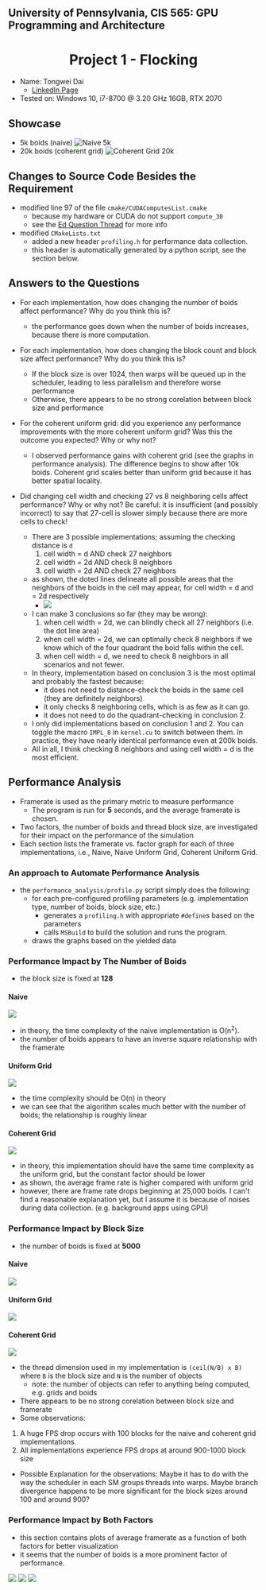## University of Pennsylvania, CIS 565: GPU Programming and Architecture
# <div align="center"> Project 1 - Flocking </div>
- Name: Tongwei Dai
	- [LinkedIn Page](https://www.linkedin.com/in/tongwei-dai-583350177/)
- Tested on: Windows 10, i7-8700 @ 3.20 GHz 16GB, RTX 2070

## Showcase
- 5k boids (naive)
![Naive 5k](./images/5k.gif)
- 20k boids (coherent grid)
![Coherent Grid 20k](./images/20k.gif)

## Changes to Source Code Besides the Requirement
- modified line 97 of the file `cmake/CUDAComputesList.cmake`
	- because my hardware or CUDA do not support `compute_30`
	- see the [Ed Question Thread](https://edstem.org/us/courses/28083/discussion/1723078) for more info
- modified `CMakeLists.txt`
	- added a new header `profiling.h` for performance data collection.
	- this header is automatically generated by a python script, see the section below.

## Answers to the Questions
- For each implementation, how does changing the number of boids affect performance? Why do you think this is?
	- the performance goes down when the number of boids increases, because there is more computation.

- For each implementation, how does changing the block count and block size affect performance? Why do you think this is?
	- If the block size is over 1024, then warps will be queued up in the scheduler, leading to less parallelism and therefore worse performance
	- Otherwise, there appears to be no strong corelation between block size and performance

- For the coherent uniform grid: did you experience any performance improvements with the more coherent uniform grid? Was this the outcome you expected? Why or why not?
	- I observed performance gains with coherent grid (see the graphs in performance analysis). The difference begins to show after 10k boids. Coherent grid scales better than uniform grid because it has better spatial locality.

- Did changing cell width and checking 27 vs 8 neighboring cells affect performance? Why or why not? Be careful: it is insufficient (and possibly incorrect) to say that 27-cell is slower simply because there are more cells to check!
	- There are 3 possible implementations; assuming the checking distance is `d`
		1. cell width = d AND check 27 neighbors
		2. cell width = 2d AND check 8 neighbors
		3. cell width = 2d AND check 27 neighbors
	- as shown, the doted lines delineate all possible areas that the neighbors of the boids in the cell may appear, for cell width = d and = 2d respectively
		- ![](./images/illustration_q3.jpg)
	- I can make 3 conclusions so far (they may be wrong):
		1. when cell width = 2d, we can blindly check all 27 neighbors (i.e. the dot line area)
		2. when cell width = 2d, we can optimally check 8 neighbors if we know which of the four quadrant the boid falls within the cell.
		3. when cell width = d, we need to check 8 neighbors in all scenarios and not fewer.
	- In theory, implementation based on conclusion 3 is the most optimal and probably the fastest because:
		- it does not need to distance-check the boids in the same cell (they are definitely neighbors)
		- it only checks 8 neighboring cells, which is as few as it can go.
		- it does not need to do the quadrant-checking in conclusion 2.
	- I only did implementations based on conclusion 1 and 2. You can toggle the macro `IMPL_8` in `kernel.cu` to switch between them. In practice, they have nearly identical performance even at 200k boids.
	- All in all, I think checking 8 neighbors and using cell width = d is the most efficient.

## Performance Analysis
- Framerate is used as the primary metric to measure performance
	- The program is run for **5** seconds, and the average framerate is chosen.
- Two factors, the number of boids and thread block size, are investigated for their impact on the performance of the simulation
- Each section lists the framerate vs. factor graph for each of three implementations, i.e., Naive, Naive Uniform Grid, Coherent Uniform Grid.

### An approach to Automate Performance Analysis
- the `performance_analysis/profile.py` script simply does the following:
	- for each pre-configured profiling parameters (e.g. implementation type, number of boids, block size, etc.)
		- generates a `profiling.h` with appropriate `#define`s based on the parameters
		- calls `MSBuild` to build the solution and runs the program.
	- draws the graphs based on the yielded data

### Performance Impact by The Number of Boids
- the block size is fixed at **128**
#### Naive
![](./images/analysis/num_boid_test__NAIVE.png)
- in theory, the time complexity of the naive implementation is O(n<sup>2</sup>).
- the number of boids appears to have an inverse square relationship with the framerate

#### Uniform Grid
![](./images/analysis/num_boid_test__UNIFORM_GRID.png)
- the time complexity should be O(n) in theory
- we can see that the algorithm scales much better with the number of boids; the relationship is roughly linear
#### Coherent Grid
![](./images/analysis/num_boid_test__COHERENT_GRID.png)
- in theory, this implementation should have the same time complexity as the uniform grid, but the constant factor should be lower
- as shown, the average frame rate is higher compared with uniform grid
- however, there are frame rate drops beginning at 25,000 boids. I can't find a reasonable explanation yet, but I assume it is because of noises during data collection. (e.g. background apps using GPU)

### Performance Impact by Block Size
- the number of boids is fixed at **5000**
#### Naive
![](./images/analysis/block_size_test__NAIVE.png)
#### Uniform Grid
![](./images/analysis/block_size_test__UNIFORM_GRID.png)
#### Coherent Grid
![](./images/analysis/block_size_test__COHERENT_GRID.png)
- the thread dimension used in my implementation is `(ceil(N/B) x B)` where `B` is the block size and `N` is the number of objects
	- note: the number of objects can refer to anything being computed, e.g. grids and boids
- There appears to be no strong corelation between block size and framerate
- Some observations:

1. A huge FPS drop occurs with 100 blocks for the naive and coherent grid implementations.
2. All implementations experience FPS drops at around 900-1000 block size
- Possible Explanation for the observations: Maybe it has to do with the way the scheduler in each SM groups threads into warps. Maybe branch divergence happens to be more significant for the block sizes around 100 and around 900?

### Performance Impact by Both Factors
- this section contains plots of average framerate as a function of both factors for better visualization
- it seems that the number of boids is a more prominent factor of performance.

![](./images/analysis/two_factor_test__NAIVE.png)
![](./images/analysis/two_factor_test__UNIFORM_GRID.png)
![](./images/analysis/two_factor_test__COHERENT_GRID.png)